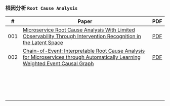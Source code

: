 ### 根因分析 `Root Cause Analysis`



| #    | Paper                                                        | PDF                                                          |
| ---- | ------------------------------------------------------------ | ------------------------------------------------------------ |
| 001  | [Microservice Root Cause Analysis With Limited Observability Through Intervention Recognition in the Latent Space](https://netman.aiops.org/wp-content/uploads/2024/07/LatentScope_CameraReady_final.pdf) | [PDF](./archives/LatentScope_CameraReady_final.pdf)          |
| 002  | [Chain-of-Event: Interpretable Root Cause Analysis for Microservices through Automatically Learning Weighted Event Causal Graph](https://netman.aiops.org/wp-content/uploads/2024/07/Chain-of-Event_Interpretable-Root-Cause-Analysis-for-MicroservicesFSE24-Camera-Ready.pdf) | [PDF](./archives/Chain-of-Event_Interpretable-Root-Cause-Analysis-for-MicroservicesFSE24-Camera-Ready.pdf) |
|      |                                                              |                                                              |
|      |                                                              |                                                              |
|      |                                                              |                                                              |
|      |                                                              |                                                              |
|      |                                                              |                                                              |
|      |                                                              |                                                              |
|      |                                                              |                                                              |
|      |                                                              |                                                              |
|      |                                                              |                                                              |
|      |                                                              |                                                              |
|      |                                                              |                                                              |
|      |                                                              |                                                              |
|      |                                                              |                                                              |
|      |                                                              |                                                              |
|      |                                                              |                                                              |
|      |                                                              |                                                              |
|      |                                                              |                                                              |

